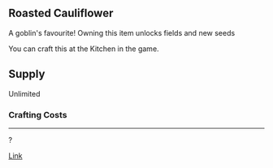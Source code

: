 ## Roasted Cauliflower

A goblin's favourite! Owning this item unlocks fields and new seeds

You can craft this at the Kitchen in the game.

## Supply

Unlimited

### Crafting Costs

---

?

[Link](https://docs.sunflower-land.com/crafting-guide)
